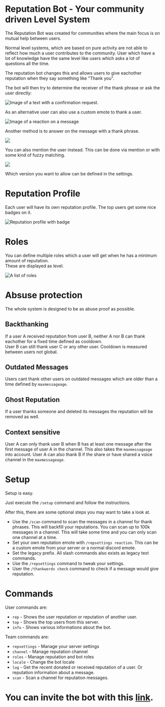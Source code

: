 # Reputation Bot - Your community driven Level System

The Reputation Bot was created for communities where the main focus is on mutual help between users.

Normal level systems, which are based on pure activity are not able to reflect how much a user contributes to the community. User which have a lot of knowledge have the same level like users which asks a lot of questions all the time.

The reputation bot changes this and allows users to give eachother reputation when they say something like "Thank you".

The bot will then try to determine the receiver of the thank phrase or ask the user directly:

![Image of a text with a confirmation request.](https://chojos.lewds.de/vOz0UrEc6t.png)

As an alternative user can also use a custom emote to thank a user.

![Image of a reaction on a message](https://chojos.lewds.de/9VJzOVuIr3.png)

Another method is to answer on the message with a thank phrase.

![](https://chojos.lewds.de/VvTRamr6Il.png)

You can also mention the user instead. This can be done via mention or with some kind of fuzzy matching.

![](https://chojos.lewds.de/jp05ifXGet.png)

Which version you want to allow can be defined in the settings.

# Reputation Profile
Each user will have its own reputation profile. The top users get some nice badges on it.

![Reputation profile with badge](https://chojos.lewds.de/191hvsKNFp.png)

# Roles
You can define multiple roles which a user will get when he has a minimum amount of reputation.\
These are displayed as level.

![A list of roles](https://chojos.lewds.de/2cGkWYgzVE.png)

# Absuse protection
The whole system is designed to be as abuse proof as possible.

## Backthanking
If a user A received reputation from user B, neither A nor B can thank eachother for a fixed time defined as cooldown.\
User B can still thank user C or any other user. Cooldown is measured between users not global.

## Outdated Messages
Users cant thank other users on outdated messages which are older than a time defined by `maxmessageage`.

## Ghost Reputation
If a user thanks someone and deleted its messages the reputation will be removed as well.

## Context sensitive
User A can only thank user B when B has at least one message after the first message of user A in the channel. This also takes the `maxmessageage` into account. User A can also thank B if the share or have shared a voice channel in the `maxmessageage`.

# Setup

Setup is easy.

Just execute the `/setup` command and follow the instructions.

After this, there are some optional steps you may want to take a look at.
- Use the `/scan` command to scan the messages in a channel for thank phrases. This will backfill your reputations. You can scan up to 100k messages in a channel. This will take some time and you can only scan one channel at a time.
- Set your own reputation emote with `/repsettings reaction`. This can be a custom emote from your server or a normal discord emote.
- Set the legacy prefix. All slash commands also exists as legacy text commands.
- Use the `/repsettings` command to tweak your settings.
- User the `/thankwords check` command to check if a message would give reputation.

# Commands

User commands are:
- `rep` - Shows the user reputation or reputation of another user.
- `top` - Shows the top users from this server.
- `info` - Shows various informations about the bot.

Team commands are:
- `repsettings` - Manage your server settings
- `channel` - Manage reputation channel
- `roles` - Manage reputation and bot roles
- `locale` - Change the bot locale
- `log` - Get the recent donated or received reputation of a user. Or reputation information about a message.
- `scan` - Scan a channel for reputation messages.

# You can invite the bot with this [link](https://discord.com/api/oauth2/authorize?client_id=834843896579489794&permissions=1342532672&scope=bot%20applications.commands).
